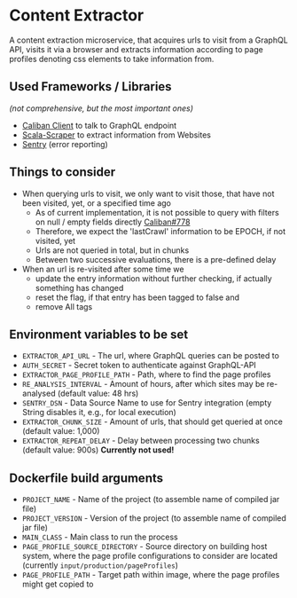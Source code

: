 # Content Extractor

A content extraction microservice, that acquires urls to visit from a GraphQL API, visits it via a browser and extracts
information according to page profiles denoting css elements to take information from.

## Used Frameworks / Libraries
_(not comprehensive, but the most important ones)_

-   [Caliban Client](https://ghostdogpr.github.io/caliban/) to talk to GraphQL endpoint
-   [Scala-Scraper](https://github.com/ruippeixotog/scala-scraper) to extract information from Websites
-   [Sentry](https://sentry.io/welcome/) (error reporting)

## Things to consider
-   When querying urls to visit, we only want to visit those, that have not been visited, yet, or a specified time ago
	-   As of current implementation, it is not possible to query with filters on null / empty fields directly [Caliban#778](https://github.com/ghostdogpr/caliban/issues/778)
	-   Therefore, we expect the 'lastCrawl' information to be EPOCH, if not visited, yet
	-   Urls are not queried in total, but in chunks
	-   Between two successive evaluations, there is a pre-defined delay
-   When an url is re-visited after some time we
	-   update the entry information without further checking, if actually something has changed
	-   reset the flag, if that entry has been tagged to false and
	-   remove All tags

## Environment variables to be set
-   `EXTRACTOR_API_URL` - The url, where GraphQL queries can be posted to
-   `AUTH_SECRET` - Secret token to authenticate against GraphQL-API
-   `EXTRACTOR_PAGE_PROFILE_PATH` - Path, where to find the page profiles
-   `RE_ANALYSIS_INTERVAL` - Amount of hours, after which sites may be re-analysed (default value: 48 hrs)
-   `SENTRY_DSN` - Data Source Name to use for Sentry integration (empty String disables it, e.g., for local execution)
-   `EXTRACTOR_CHUNK_SIZE` - Amount of urls, that should get queried at once (default value: 1,000)
-   `EXTRACTOR_REPEAT_DELAY` - Delay between processing two chunks (default value: 900s) **Currently not used!**

## Dockerfile build arguments
-   `PROJECT_NAME` - Name of the project (to assemble name of compiled jar file)
-   `PROJECT_VERSION` - Version of the project (to assemble name of compiled jar file)
-   `MAIN_CLASS` - Main class to run the process
-   `PAGE_PROFILE_SOURCE_DIRECTORY` - Source directory on building host system, where the page profile configurations to consider are located (currently `input/production/pageProfiles`)
-   `PAGE_PROFILE_PATH` - Target path within image, where the page profiles might get copied to
